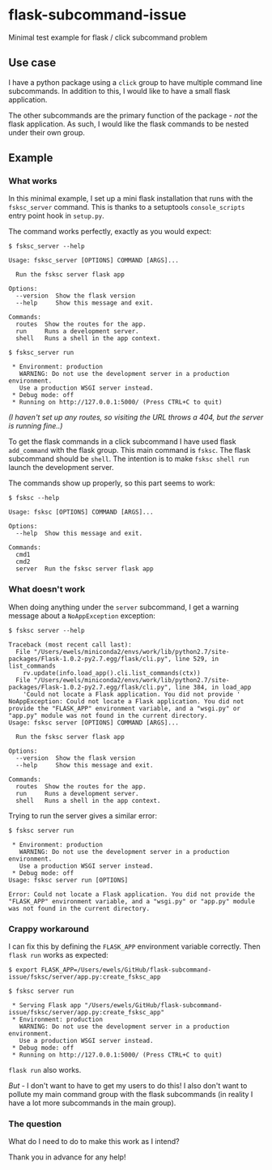 # flask-subcommand-issue
Minimal test example for flask / click subcommand problem

## Use case
I have a python package using a `click` group to have multiple command line subcommands.
In addition to this, I would like to have a small flask application.

The other subcommands are the primary function of the package - _not_ the flask application.
As such, I would like the flask commands to be nested under their own group.

## Example
### What works
In this minimal example, I set up a mini flask installation that runs with the `fsksc_server` command.
This is thanks to a setuptools `console_scripts` entry point hook in `setup.py`.

The command works perfectly, exactly as you would expect:

```
$ fsksc_server --help

Usage: fsksc_server [OPTIONS] COMMAND [ARGS]...

  Run the fsksc server flask app

Options:
  --version  Show the flask version
  --help     Show this message and exit.

Commands:
  routes  Show the routes for the app.
  run     Runs a development server.
  shell   Runs a shell in the app context.
```

```
$ fsksc_server run

 * Environment: production
   WARNING: Do not use the development server in a production environment.
   Use a production WSGI server instead.
 * Debug mode: off
 * Running on http://127.0.0.1:5000/ (Press CTRL+C to quit)
```
_(I haven't set up any routes, so visiting the URL throws a 404, but the server is running fine..)_

To get the flask commands in a click subcommand I have used flask `add_command` with the flask group.
This main command is `fsksc`. The flask subcommand should be `shell`.
The intention is to make `fsksc shell run` launch the development server.

The commands show up properly, so this part seems to work:

```
$ fsksc --help

Usage: fsksc [OPTIONS] COMMAND [ARGS]...

Options:
  --help  Show this message and exit.

Commands:
  cmd1
  cmd2
  server  Run the fsksc server flask app
```

### What doesn't work
When doing anything under the `server` subcommand, I get a warning message about a `NoAppException` exception:

```
$ fsksc server --help

Traceback (most recent call last):
  File "/Users/ewels/miniconda2/envs/work/lib/python2.7/site-packages/Flask-1.0.2-py2.7.egg/flask/cli.py", line 529, in list_commands
    rv.update(info.load_app().cli.list_commands(ctx))
  File "/Users/ewels/miniconda2/envs/work/lib/python2.7/site-packages/Flask-1.0.2-py2.7.egg/flask/cli.py", line 384, in load_app
    'Could not locate a Flask application. You did not provide '
NoAppException: Could not locate a Flask application. You did not provide the "FLASK_APP" environment variable, and a "wsgi.py" or "app.py" module was not found in the current directory.
Usage: fsksc server [OPTIONS] COMMAND [ARGS]...

  Run the fsksc server flask app

Options:
  --version  Show the flask version
  --help     Show this message and exit.

Commands:
  routes  Show the routes for the app.
  run     Runs a development server.
  shell   Runs a shell in the app context.
```

Trying to run the server gives a similar error:

```
$ fsksc server run

 * Environment: production
   WARNING: Do not use the development server in a production environment.
   Use a production WSGI server instead.
 * Debug mode: off
Usage: fsksc server run [OPTIONS]

Error: Could not locate a Flask application. You did not provide the "FLASK_APP" environment variable, and a "wsgi.py" or "app.py" module was not found in the current directory.
```

### Crappy workaround
I can fix this by defining the `FLASK_APP` environment variable correctly.
Then `flask run` works as expected:

```
$ export FLASK_APP=/Users/ewels/GitHub/flask-subcommand-issue/fsksc/server/app.py:create_fsksc_app

$ fsksc server run

 * Serving Flask app "/Users/ewels/GitHub/flask-subcommand-issue/fsksc/server/app.py:create_fsksc_app"
 * Environment: production
   WARNING: Do not use the development server in a production environment.
   Use a production WSGI server instead.
 * Debug mode: off
 * Running on http://127.0.0.1:5000/ (Press CTRL+C to quit)
```

`flask run` also works.

_But_ - I don't want to have to get my users to do this!
I also don't want to pollute my main command group with the flask subcommands
(in reality I have a lot more subcommands in the main group).

### The question
What do I need to do to make this work as I intend?

Thank you in advance for any help!
